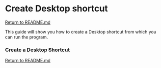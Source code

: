 # Create Desktop shortcut
[Return to README.md](../README.md)

This guide will show you how to create a Desktop shortcut from which you can run the program.

### Create a Desktop Shortcut



[Return to README.md](../README.md)
